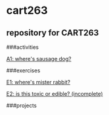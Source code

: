 # cart263
## repository for CART263 

###activities

[A1: where's sausage dog?](https://sbordel.github.io/cart263/activities/wheres-sausage-dog/index.html)

###exercises

[E1: where's mister rabbit?](https://sbordel.github.io/cart263/exercises/wheres-mister-rabbit/index.html)

[E2: is this toxic or edible? (incomplete)](https://sbordel.github.io/cart263/exercises/slamina-new-game-plus/index.html)

###projects
